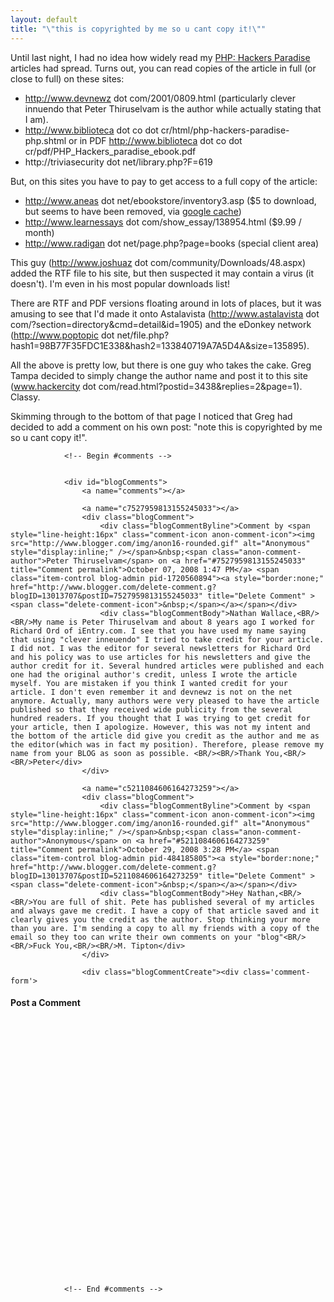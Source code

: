 ```yaml
---
layout: default
title: "\"this is copyrighted by me so u cant copy it!\""
---
```


Until last night, I had no idea how widely read my [PHP: Hackers
Paradise](http://www.e-gineer.com/v1/articles/php-hackers-paradise-revisited.htm)
articles had spread. Turns out, you can read copies of the article in full (or
close to full) on these sites:

* http://www.devnewz dot com/2001/0809.html (particularly clever innuendo that Peter Thiruselvam is the author while actually stating that I am).
* http://www.biblioteca dot co dot cr/html/php-hackers-paradise-php.shtml or in PDF http://www.biblioteca dot co dot cr/pdf/PHP_Hackers_paradise_ebook.pdf
* http://triviasecurity dot net/library.php?F=619

But, on this sites you have to pay to get access to a full copy of the article:
* http://www.aneas dot net/ebookstore/inventory3.asp ($5 to download, but seems to have been removed, via [google cache](http://64.233.179.104/search?q=cache:l_2Ofp1L4CMJ:www.aneas.net/ebookstore/inventory3.asp+php+hackers+paradise+aneas&hl=en))
* http://www.learnessays dot com/show_essay/138954.html ($9.99 / month)
* http://www.radigan dot net/page.php?page=books (special client area)

This guy
(http://www.joshuaz dot com/community/Downloads/48.aspx) added the RTF file to
his site, but then suspected it may contain a virus (it doesn't). I'm even in
his most popular downloads list!

There are RTF and PDF versions floating
around in lots of places, but it was amusing to see that I'd made it onto
Astalavista (http://www.astalavista dot
com/?section=directory&cmd=detail&amp;id=1905) and the eDonkey network
(http://www.poptopic dot
net/file.php?hash1=98B77F35FDC1E338&hash2=133840719A7A5D4A&amp;size=135895).

All the above is pretty low, but there is one guy who takes the cake. Greg Tampa
decided to simply change the author name and post it to this site
(www.hackercity dot com/read.html?postid=3438&replies=2&amp;page=1).
Classy.

Skimming through to the bottom of that page I noticed that Greg
had decided to add a comment on his own post: "note this is copyrighted by me
so u cant copy it!".
		  
				<!-- Begin #comments -->
				
				
				<div id="blogComments">
					<a name="comments"></a>
					
					<a name="c7527959813155245033"></a>
					<div class="blogComment">
						<div class="blogCommentByline">Comment by <span style="line-height:16px" class="comment-icon anon-comment-icon"><img src="http://www.blogger.com/img/anon16-rounded.gif" alt="Anonymous" style="display:inline;" /></span>&nbsp;<span class="anon-comment-author">Peter Thiruselvam</span> on <a href="#7527959813155245033" title="Comment permalink">October 07, 2008 1:47 PM</a> <span class="item-control blog-admin pid-1720560894"><a style="border:none;" href="http://www.blogger.com/delete-comment.g?blogID=13013707&postID=7527959813155245033" title="Delete Comment" ><span class="delete-comment-icon">&nbsp;</span></a></span></div>
						<div class="blogCommentBody">Nathan Wallace,<BR/><BR/>My name is Peter Thiruselvam and about 8 years ago I worked for Richard Ord of iEntry.com. I see that you have used my name saying that using "clever inneuendo" I tried to take credit for your article. I did not. I was the editor for several newsletters for Richard Ord and his policy was to use articles for his newsletters and give the author credit for it. Several hundred articles were published and each one had the original author's credit, unless I wrote the article myself. You are mistaken if you think I wanted credit for your article. I don't even remember it and devnewz is not on the net anymore. Actually, many authors were very pleased to have the article published so that they received wide publicity from the several hundred readers. If you thought that I was trying to get credit for your article, then I apologize. However, this was not my intent and the bottom of the article did give you credit as the author and me as the editor(which was in fact my position). Therefore, please remove my name from your BLOG as soon as possible. <BR/><BR/>Thank You,<BR/><BR/>Peter</div>
					</div>
					
					<a name="c5211084606164273259"></a>
					<div class="blogComment">
						<div class="blogCommentByline">Comment by <span style="line-height:16px" class="comment-icon anon-comment-icon"><img src="http://www.blogger.com/img/anon16-rounded.gif" alt="Anonymous" style="display:inline;" /></span>&nbsp;<span class="anon-comment-author">Anonymous</span> on <a href="#5211084606164273259" title="Comment permalink">October 29, 2008 3:28 PM</a> <span class="item-control blog-admin pid-484185805"><a style="border:none;" href="http://www.blogger.com/delete-comment.g?blogID=13013707&postID=5211084606164273259" title="Delete Comment" ><span class="delete-comment-icon">&nbsp;</span></a></span></div>
						<div class="blogCommentBody">Hey Nathan,<BR/><BR/>You are full of shit. Pete has published several of my articles and always gave me credit. I have a copy of that article saved and it clearly gives you the credit as the author. Stop thinking your more than you are. I'm sending a copy to all my friends with a copy of the email so they too can write their own comments on your "blog"<BR/><BR/>Fuck You,<BR/><BR/>M. Tipton</div>
					</div>
					
					<div class="blogCommentCreate"><div class='comment-form'>
<a name='comment-form'></a>
<h4>Post a Comment</h4>


<a id='comment-editor-src' href='http://www.blogger.com/comment-iframe.g?blogID=13013707&postID=112449282292210679'></a><iframe id='comment-editor' src='' class='blogger-iframe-colorize' width='100%' height='410' scrolling='no' frameborder='0' allowtransparency='true'></iframe>
<script type="text/javascript" src="http://www.blogger.com/static/v1/jsbin/2383433370-iframe_colorizer.js"></script>
</div></div>
				</div>
				
				
				<!-- End #comments -->
